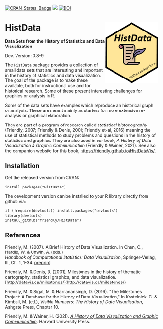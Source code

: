 [![CRAN_Status_Badge](http://www.r-pkg.org/badges/version/HistData)](https://cran.r-project.org/package=HistData)
[![](http://cranlogs.r-pkg.org/badges/grand-total/HistData)](https://cran.r-project.org/package=HistData)
[![DOI](https://zenodo.org/badge/106572219.svg)](https://zenodo.org/badge/latestdoi/106572219)

# HistData  <img src="man/figures/HistData-logo.png" align="right" height="200px" />
**Data Sets from the History of Statistics and Data Visualization**

Dev. Version: 0.8-9

The `HistData` package provides a collection of small data sets
that are interesting and important in the history of statistics and data
visualization. The goal of the package is to make these available, both for
instructional use and for historical research. Some of these present interesting
challenges for graphics or analysis in R.

Some of the data sets have examples which reproduce an historical graph or analysis.
These are meant mainly as starters for more extensive re-analysis or graphical
elaboration. 

They are part of a program of research called *statistical historiography*
(Friendly, 2007; Friendly & Denis, 2001; Friendly et-al, 2016)
meaning the use of statistical methods to study problems and questions in the
history of statistics and graphics. They are also used in our book,
_A History of Data Visualization & Graphic Communication_
(Friendly & Wainer, 2021). See also the companion website for this book,
https://friendly.github.io/HistDataVis/.

## Installation

Get the released version from CRAN:

    install.packages("HistData")

The development version can be installed to your R library directly from github via:

    if (!require(devtools)) install.packages("devtools")
    library(devtools)
    install_github("friendly/HistData")



## References

Friendly, M. (2007). A Brief History of Data Visualization.
In Chen, C., Hardle, W. & Unwin, A. (eds.)  
*Handbook of Computational Statistics: Data Visualization*, Springer-Verlag, III, Ch. 1, 1-34.
[preprint](http://datavis.ca/papers/hbook.pdf)

Friendly, M. & Denis, D. (2001).
Milestones in the history of thematic cartography, statistical graphics, and data visualization.
[http://datavis.ca/milestones/](http://datavis.ca/milestones/)

Friendly, M. & Sigal, M. & Harnanansingh, D. (2016).
"The Milestones Project: A Database for the History of Data Visualization,"
In Kostelnick, C. & Kimball, M. (ed.), *Visible Numbers: The History of Data Visualization*, Ashgate Press, Chapter 10.

Friendly, M. & Wainer, H. (2021). [*A History of Data Visualization and Graphic Communication*](https://www.hup.harvard.edu/catalog.php?isbn=9780674975231).
Harvard University Press.

